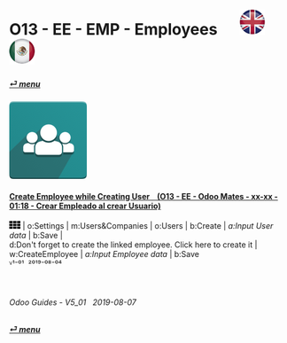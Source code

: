 # O13 - EE - EMP - Employees &nbsp;&nbsp;&nbsp;&nbsp; [![en-uk](/doc/img/en-uk_flag_button_small.png)](/en-uk/o13/ee/emp/en-uk-o13-ee-emp-employees-guides.md) [ ![es-mx](/doc/img/es-mx_flag_button_small.png)](/es-mx/o13/ee/emp/es-mx-o13-ee-emp-employees-guides.md)
#### [_&#x23CE; menu_](/en-uk/o13/ee/en-uk-o13-ee-guides-menu.md)  
### ![emp](/doc/img/hr_employees.png)
[ⱽ¹²³⁴⁵⁶⁷⁸⁹⁰⁻]: # (ⱽ¹²³⁴⁵⁶⁷⁸⁹⁰⁻)

#### [Create Employee while Creating User &nbsp;&nbsp; (O13 - EE - Odoo Mates - xx-xx - 01:18 - Crear Empleado al crear Usuario)](https://youtube.com/embed/fhaB5pnTp9Q?autoplay=1&start=0&end=0&rel=0)
![apps](/doc/img/apps.png) | o:Settings | m:Users&Companies | o:Users | b:Create | _a:Input User data_ | b:Save |  
d:Don't forget to create the linked employee. Click here to create it |  
w:CreateEmployee | _a:Input Employee data_ | b:Save  
ⱽ¹⁻⁰¹ &nbsp;²⁰¹⁹⁻⁰⁸⁻⁰⁴

<br>

###### Odoo Guides - V5_01 &nbsp; 2019-08-07  
**[_&#x23CE; menu_](/en-uk/o13/ee/en-uk-o13-ee-guides-menu.md)**  
